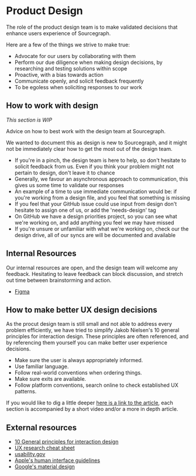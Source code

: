 # Product Design

The role of the product design team is to make validated decisions that enhance users experience of Sourcegraph.

Here are a few of the things we strive to make true:

- Advocate for our users by collaborating with them
- Perform our due diligence when making design decisions, by researching and testing solutions within scope
- Proactive, with a bias towards action
- Communicate openly, and solicit feedback frequently
- To be egoless when soliciting responses to our work

## How to work with design

*This section is WIP*

Advice on how to best work with the design team at Sourcegraph. 

We wanted to document this as design is new to Sourcegraph, and it might not be immediately clear how to get the most out of the design team. 

- If you're in a pinch, the design team is here to help, so don't hesitate to solicit feedback from us. Even if you think your problem might not pertain to design, don't leave it to chance
- Generally, we favour an asynchronous approach to communication, this gives us some time to validate our responses
- An example of a time to use immediate communication would be: if you're working from a design file, and you feel that something is missing
- If you feel that your GitHub issue could use input from design don't hesitate to assign one of us, or add the 'needs-design' tag
- On GitHub we have a design priorities project, so you can see what we're working on, and add anything you feel we may have missed
- If you're unsure or unfamiliar with what we're working on, check our the design drive, all of our syncs are will be documented and available

## Internal Resources

Our internal resources are open, and the design team will welcome any feedback. Hesitating to leave feedback can block discussion, and stretch out time between brainstorming and action.

- [Figma](https://www.figma.com/files/team/438792081639669302/Sourcegraph)

## How to make better UX design decisions

As the procut design team is still small and not able to address every problem efficiently, we have tried to simplify Jakob Nielsen's 10 general principles for interaction design. These principles are often referenced, and by referencing them yourself you can make better user experience decisions.

- Make sure the user is always appropriately informed.
- Use familiar language.
- Follow real-world conventions when ordering things.
- Make sure exits are available.
- Follow platform conventions, search online to check established UX patterns.

If you would like to dig a little deeper [here is a link to the article](https://www.nngroup.com/articles/ten-usability-heuristics/), each section is accompanied by a short video and/or a more in depth article.

## External resources

- [10 General principles for interaction design](https://www.interaction-design.org/literature/article/heuristic-evaluation-how-to-conduct-a-heuristic-evaluation)
- [UX research cheat sheet](https://www.nngroup.com/articles/ux-research-cheat-sheet/)
- [usability.gov](https://www.usability.gov/)
- [Apple's human interface guidelines](https://developer.apple.com/design/human-interface-guidelines/)
- [Google's material design](https://material.io/design/)
